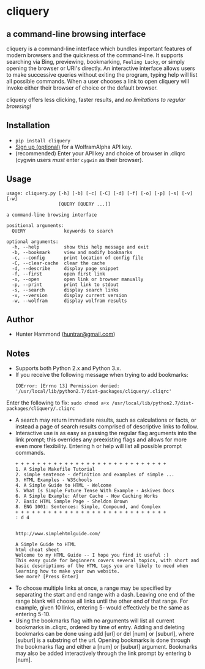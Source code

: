 # cliquery

## a command-line browsing interface
cliquery is a command-line interface which bundles important features of modern browsers and the quickness of the command-line. It supports searching via Bing, previewing, bookmarking, `Feeling Lucky`, or simply opening the browser or URI's directly. An interactive interface allows users to make successive queries without exiting the program, typing help will list all possible commands. When a user chooses a link to open cliquery will invoke either their browser of choice or the default browser.

cliquery offers less clicking, faster results, and *no limitations to regular browsing!*

## Installation
* `pip install cliquery`
* [Sign up (optional)](https://developer.wolframalpha.com/portal/apisignup.html) for a WolframAlpha API key.
* (recommended) Enter your API key and choice of browser in .cliqrc (cygwin users *must* enter `cygwin` as their browser).

## Usage
    usage: cliquery.py [-h] [-b] [-c] [-C] [-d] [-f] [-o] [-p] [-s] [-v] [-w]
                       [QUERY [QUERY ...]]
    
    a command-line browsing interface
    
    positional arguments:
      QUERY              keywords to search
    
    optional arguments:
      -h, --help         show this help message and exit
      -b, --bookmark     view and modify bookmarks
      -c, --config       print location of config file
      -C, --clear-cache  clear the cache
      -d, --describe     display page snippet
      -f, --first        open first link
      -o, --open         open link or browser manually
      -p, --print        print link to stdout
      -s, --search       display search links
      -v, --version      display current version
      -w, --wolfram      display wolfram results

## Author
* Hunter Hammond (huntrar@gmail.com)

## Notes
* Supports both Python 2.x and Python 3.x.
* If you receive the following message when trying to add bookmarks:
    ```
    IOError: [Errno 13] Permission denied: '/usr/local/lib/python2.7/dist-packages/cliquery/.cliqrc'
    ```
Enter the following to fix:
    ```
    sudo chmod a+x /usr/local/lib/python2.7/dist-packages/cliquery/.cliqrc
    ```
* A search may return immediate results, such as calculations or facts, or instead a page of search results comprised of descriptive links to follow.
* Interactive use is as easy as passing the regular flag arguments into the link prompt; this overrides any preexisting flags and allows for more even more flexibility. Entering h or help will list all possible prompt commands.
    ```
    + + + + + + + + + + + + + + + + + + + + + + + + + + + +
    1. A Simple Makefile Tutorial
    2. simple sentence - definition and examples of simple ...
    3. HTML Examples - W3Schools
    4. A Simple Guide to HTML - Welcome
    5. What Is Simple Future Tense With Example - Askives Docs
    6. A Simple Example: After Cache - How Caching Works
    7. Basic HTML Sample Page - Sheldon Brown
    8. ENG 1001: Sentences: Simple, Compound, and Complex
    + + + + + + + + + + + + + + + + + + + + + + + + + + + +
    : d 4


    http://www.simplehtmlguide.com/

    A Simple Guide to HTML
    html cheat sheet
    Welcome to my HTML Guide -- I hope you find it useful :)
    This easy guide for beginners covers several topics, with short and basic descriptions of the HTML tags you are likely to need when learning how to make your own website.
    See more? [Press Enter] 
    ```
* To choose multiple links at once, a range may be specified by separating the start and end range with a dash. Leaving one end of the range blank will choose all links until the other end of that range. For example, given 10 links, entering 5- would effectively be the same as entering 5-10.
* Using the bookmarks flag with no arguments will list all current bookmarks in .cliqrc, ordered by time of entry. Adding and deleting bookmarks can be done using add [url] or del [num] or [suburl], where [suburl] is a substring of the url. Opening bookmarks is done through the bookmarks flag and either a [num] or [suburl] argument. Bookmarks may also be added interactively through the link prompt by entering b [num].

